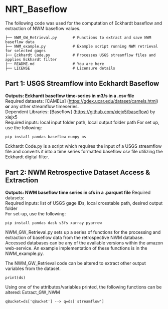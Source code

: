 # NRT_Baseflow
The following code was used for the computation of Eckhardt baseflow and extraction of NWM baseflow values.
```
├── NWM_GW_Retrieval.py       # Functions to extract and save NWM baseflow data
├── NWM_example.py            # Example script running NWM retrieval for selected gages
├── Eckhardt Code.py          # Processes USGS streamflow files and applies Eckhardt filter
├── README.md                 # You are here
├── LICENSE                   # Licensure details
```


## Part 1: USGS Streamflow into Eckhardt Baseflow
**Outputs: Eckhardt baseflow time-series in m3/s in a .csv file** </br>
Required datasets: [CAMELs] (https://gdex.ucar.edu/dataset/camels.html) **or** any other streamflow timeseries. </br>
Dependent Libraries: [Baseflow] (https://github.com/xiejx5/baseflow) by xiejx5 </br>
Required inputs: local input folder path, local output folder path
For set up, use the following: 

```
pip install pandas baseflow numpy os
```
Eckhardt Code.py is a script which requires the input of a USGS streamflow file and converts it into a
time series formatted baseflow csv file utilizing the Eckhardt digital filter. 


## Part 2: NWM Retrospective Dataset Access & Extraction
**Outputs: NWM baseflow time series in cfs in a .parquet file**
Required datasets: </br>
Required inputs: list of USGS gage IDs, local crosstable path, desired output folder </br>
For set-up, use the following:
```
pip install pandas dask s3fs xarray pyarrow
```
NWM_GW_Retrieval.py sets up a series of functions for the processing and extraction of baseflow data from the
retrospective NWM database. Accessed databases can be any of the available versions within the amazon web-service.
An example implementation of these functions is in the NWM_example.py.

The NWM_GW_Retrieval code can be altered to extract other output variables from the dataset. 
```
print(ds)
```
Using one of the attributes/variables printed, the following functions can be altered: Extract_GW_NWM
```
qBucket=ds['qBucket'] --> q=ds['streamflow']
```

